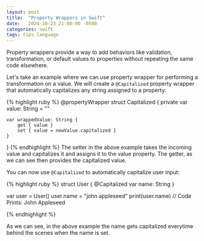 ```yaml
---
layout: post
title:  "Property Wrappers in Swift"
date:   2024-10-23 21:00:00 -0500
categories: swift
tags: tips language
---
```


Property wrappers provide a way to add behaviors like validation,
transformation, or default values to properties without repeating the same code elsewhere.

Let's take an example where we can use property wrapper for performing a transformation on a value.
We will create a `@Capitalized` property wrapper that automatically capitalizes any string assigned to
a property:

{% highlight ruby %}
@propertyWrapper
struct Capitalized {
    private var value: String = ""
    
    var wrappedValue: String {
        get { value }
        set { value = newValue.capitalized }
    }
}
{% endhighlight %}
The setter in the above example takes the incoming value and capitalizes it and assigns it to the value property.
The getter, as we can see then provides the capitalized value.

You can now use `@Capitalized` to automatically capitalize user input:

{% highlight ruby %}
struct User {
    @Capitalized var name: String
}

var user = User()
user.name = "john appleseed"
print(user.name) // Code Prints: John Appleseed

{% endhighlight %}

As we can see, in the above example the name gets capitalized everytime behind the scenes when the name is set.